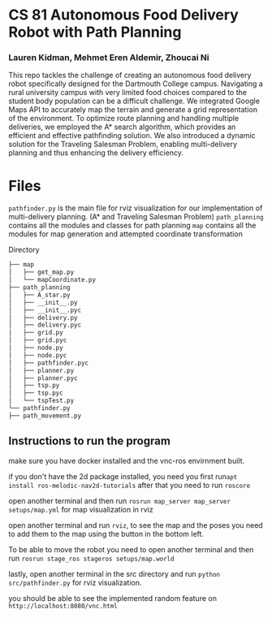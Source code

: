 # CS 81 Autonomous Food Delivery Robot with Path Planning
### Lauren Kidman, Mehmet Eren Aldemir, Zhoucai Ni
This repo tackles the challenge of creating an autonomous food delivery robot specifically designed for the Dartmouth College campus. Navigating a rural university campus with very limited food choices compared to the student body population can be a difficult challenge. We integrated Google Maps API to accurately map the terrain and generate a grid representation of the environment. To optimize route planning and handling multiple deliveries, we employed the A* search algorithm, which provides an efficient and effective pathfinding solution. We also introduced a dynamic solution for the Traveling Salesman Problem, enabling multi-delivery planning and thus enhancing the delivery efficiency. 

# Files
`pathfinder.py` is the main file for rviz visualization for our implementation of multi-delivery planning. (A* and Traveling Salesman Problem)
`path_planning` contains all the modules and classes for path planning
`map`   contains all the modules for map generation and attempted coordinate transformation

Directory
```bash
├── map
│   ├── get_map.py  
│   └── mapCoordinate.py
├── path_planning
│   ├── A_star.py
│   ├── __init__.py
│   ├── __init__.pyc
│   ├── delivery.py
│   ├── delivery.pyc
│   ├── grid.py
│   ├── grid.pyc
│   ├── node.py
│   ├── node.pyc
│   ├── pathfinder.pyc
│   ├── planner.py
│   ├── planner.pyc
│   ├── tsp.py
│   ├── tsp.pyc
│   └── tspTest.py
└── pathfinder.py
├── path_movement.py
```
## Instructions to run the program
make sure you have docker installed and the vnc-ros envirnment built. 

if you don't have the 2d package installed, you need you first run`apt install ros-melodic-nav2d-tutorials`
after that you need to run `roscore`

open another terminal and then run 
`rosrun map_server map_server setups/map.yml` for map visualization in rviz 

open another terminal and run `rviz`, to see the map and the poses you need to add them to the map using the button in the bottom left.  

To be able to move the robot you need to open another terminal and then run
`rosrun stage_ros stageros setups/map.world`
 
lastly, 
open another terminal in the src directory and run `python src/pathfinder.py` for rviz visualization. 

you should be able to see the implemented random feature on `http://localhost:8080/vnc.html`





